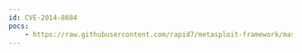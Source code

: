 ```yaml
---
id: CVE-2014-8684
pocs:
    - https://raw.githubusercontent.com/rapid7/metasploit-framework/master/modules/exploits/linux/http/seagate_nas_php_exec_noauth.rb
---
```


